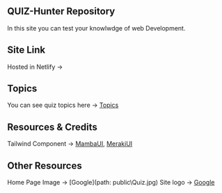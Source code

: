 ## QUIZ-Hunter Repository

In this site you can test your knowlwdge of web Development.

## Site Link

Hosted in Netlify ->

## Topics

You can see quiz topics here -> [Topics]()

## Resources & Credits

Tailwind Component -> [MambaUI](https://www.mambaui.com/components), [MerakiUI](https://merakiui.com/)

## Other Resources

Home Page Image -> [Google](path: public\Quiz.jpg)
Site logo -> [Google](https://cdn-icons-png.flaticon.com/512/5692/5692030.png)
